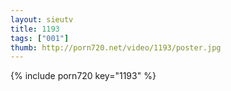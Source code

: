 ```yaml
--- 
layout: sieutv
title: 1193
tags: ["001"]
thumb: http://porn720.net/video/1193/poster.jpg
---
```

{% include porn720 key="1193" %} 
